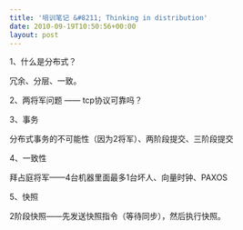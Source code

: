 ```yaml
---
title: '培训笔记 &#8211; Thinking in distribution'
date: 2010-09-19T10:50:56+00:00
layout: post
---
```

1、什么是分布式？
  
冗余、分层、一致。

2、两将军问题 —— tcp协议可靠吗？

3、事务
  
分布式事务的不可能性（因为2将军）、两阶段提交、三阶段提交

4、一致性
  
拜占庭将军——4台机器里面最多1台坏人、向量时钟、PAXOS

5、快照
  
2阶段快照——先发送快照指令（等待同步），然后执行快照。
